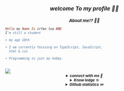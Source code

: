 <h2 align="center"><i><small>welcome To my profile 🧸💖</h2>
<h3 align="center">About me!? 💖🧸</h3>

```rb
Hello my Name Is irfan lua AND
I'm still a student

• my age 18th

• I am currently focusing on TypeScript, JavaScript,
  html & css

• Programming is just my hobby.

```
<br>

<img src="https://komarev.com/ghpvc/?username=xxirfanx&label=Profile%20views&color=ff69b4&label=Profile+Views&style=plastic">

<details align="center"><summary><b>connect with me 👋</b></summary><br>
<p align="center">
  <a href="https://instagram.com/af.heey" target="_blank">
    <img src="https://img.shields.io/badge/instagram-%23E4405F.svg?&style=for-the-badge&logo=instagram&logoColor=white&color=071A2C" alt="Instagram"/>
  </a>
  <a href="https://wa.me/687718888" target="_blank">
    <img src="https://img.shields.io/badge/whatsapp-%2312100E.svg?&style=for-the-badge&logo=whatsapp&logoColor=white&color=071A2C" alt="YouTube"/>
  </a>
</p>
</details>

<details align="center"><summary><b>Know ledge ✨</b></summary><br>

<p align="center">
  <img alt="html" src="https://img.shields.io/badge/HTML-e34c26?style=for-the-badge&logo=html5&logoColor=white">
  <img alt="css" src="https://img.shields.io/badge/CSS-00000?style=for-the-badge&logo=css3">
  <img alt="javascript" src="https://img.shields.io/badge/JavaScript-000000?style=for-the-badge&logo=javascript">
  <img alt="python" src="https://img.shields.io/badge/Python-000000?style=for-the-badge&logo=python">
  <img alt="php" src="https://img.shields.io/badge/PHP-000000?style=for-the-badge&logo=php">
  <img alt="typescript" src="https://img.shields.io/badge/TypeScript-000000?style=for-the-badge&logo=typescript">
 </p>
</details>

<details align="center"><summary><b>Github statistics 💤</b></summary><br>
  
<div align="center">
<br>
<a href="https://github.com/xxirfanx"><img src="https://github-readme-stats.vercel.app/api?username=xxirfanx&bg_color=071A2C&title_color=fff&text_color=fff&icon_color=fff&hide_border=true&show_icons=true" /></>
<a href="https://github.com/xxirfanx"><img src="https://github-readme-stats.vercel.app/api/top-langs?username=xxirfanx&bg_color=071A2C&title_color=fff&text_color=fff&hide_border=true&show_icons=true&layout=compact" /></a>
<img src="https://github-readme-streak-stats.herokuapp.com/?user=xxirfanx&bg_color=071A2C" />
<a href="https://github.com/xxirfanx/github-profile-trophy"><img src="https://github-profile-trophy.vercel.app/?username=xxirfanx&theme=onedark" /></a>
</div>
</details>
